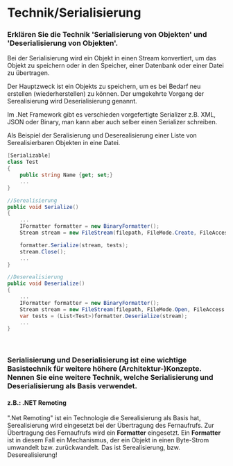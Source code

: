 # Technik/Serialisierung

### Erklären Sie die Technik 'Serialisierung von Objekten' und 'Deserialisierung von Objekten'.

Bei der Serialisierung wird ein Objekt in einen Stream konvertiert, um das Objekt zu speichern oder in den Speicher, einer Datenbank oder einer Datei zu übertragen.  

Der Hauptzweck ist ein Objekts zu speichern, um es bei Bedarf neu erstellen (wiederherstellen) zu können. Der umgekehrte Vorgang der Serealisierung wird Deserialisierung genannt.  

Im .Net Framework gibt es verschieden vorgefertigte Serializer z.B. XML, JSON oder Binary, man kann aber auch selber einen Serializer schreiben.  

Als Beispiel der Seralisierung und Deserealisierung einer Liste von Serealisierbaren Objekten in eine Datei.
 
```csharp
[Serializable]
class Test
{
    public string Name {get; set;}
    ...
}

//Serealisierung
public void Serialize()
{
    ...
    IFormatter formatter = new BinaryFormatter();
    Stream stream = new FileStream(filepath, FileMode.Create, FileAccess.Write);

    formatter.Serialize(stream, tests);
    stream.Close();
    ...
}

//Deserealisierung
public void Deserialize()
{
    ...
    IFormatter formatter = new BinaryFormatter();
    Stream stream = new FileStream(filepath, FileMode.Open, FileAccess.Read);
    var tests = (List<Test>)formatter.Deserialize(stream);
    ...
}
```
<br/>

### Serialisierung und Deserialisierung ist eine wichtige Basistechnik für weitere höhere (Architektur-)Konzepte. Nennen Sie eine weitere Technik, welche Serialisierung und Deserialisierung als Basis verwendet.

#### z.B.: .NET Remoting

".Net Remoting" ist ein Technologie die Serealisierung als Basis hat, Serealisierung wird eingesetzt bei der Übertragung des Fernaufrufs.
Zur Übertragung des Fernaufrufs wird ein **Formatter** eingesetzt.
Ein **Formatter** ist in diesem Fall ein Mechanismus, der ein Objekt in einen Byte-Strom umwandelt bzw. zurückwandelt. Das ist Serealisierung, bzw. Deserealisierung!